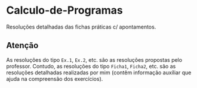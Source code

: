 # Calculo-de-Programas
Resoluções detalhadas das fichas práticas c/ apontamentos.

## Atenção
As resoluções do tipo `Ex.1`, `Ex.2`, etc. são as resoluções propostas pelo professor. Contudo, as resoluções do tipo `Ficha1`, `Ficha2`, etc. são as resoluções detalhadas realizadas por mim (contêm informação auxíliar que ajuda na compreensão dos exercícios).
